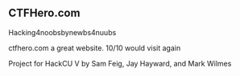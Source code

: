 ## CTFHero.com
Hacking4noobsbynewbs4nuubs

ctfhero.com a great website. 10/10 would visit again

Project for HackCU V by Sam Feig, Jay Hayward, and Mark Wilmes
